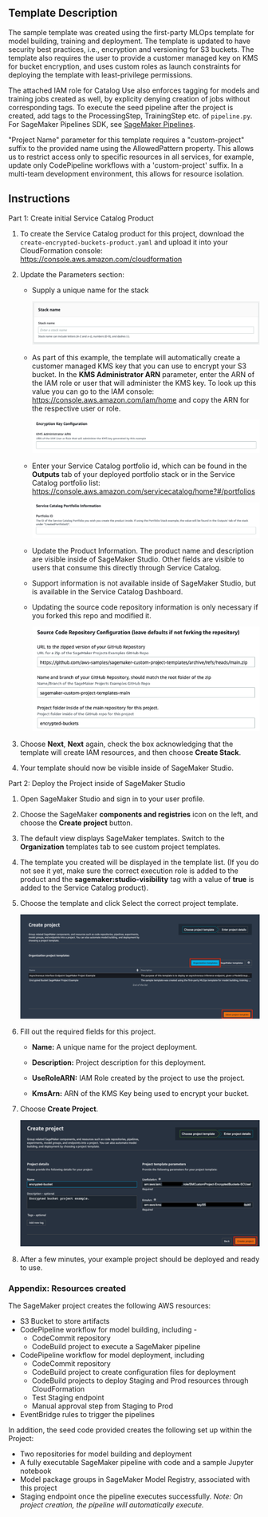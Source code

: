 ## Template Description

The sample template was created using the first-party MLOps template for model building, training and deployment. The template is updated to have security best practices, i.e., encryption and versioning for S3 buckets. The template also requires the user to provide a customer managed key on KMS for bucket encryption, and uses custom roles as launch constraints for deploying the template with least-privilege permissions.

The attached IAM role for Catalog Use also enforces tagging for models and training jobs created as well, by explicity denying creation of jobs without corresponding tags. To execute the seed pipeline after the project is created, add tags to the ProcessingStep, TrainingStep etc. of `pipeline.py`. For SageMaker Pipelines SDK, see [SageMaker Pipelines](https://sagemaker.readthedocs.io/en/stable/workflows/pipelines/index.html).

"Project Name" parameter for this template requires a "custom-project" suffix to the provided name using the AllowedPattern property. This allows us to restrict access only to specific resources in all services, for example, update only CodePipeline workflows with a 'custom-project' suffix. In a multi-team development environment, this allows for resource isolation.

## Instructions

Part 1: Create initial Service Catalog Product

1. To create the Service Catalog product for this project, download the `create-encrypted-buckets-product.yaml` and upload it into your CloudFormation console: https://console.aws.amazon.com/cloudformation


2. Update the Parameters section:

    - Supply a unique name for the stack

        ![](images/encbucket-params-01.png)

    - As part of this example, the template will automatically create a customer managed KMS key that you can use to encrypt your S3 bucket. In the __KMS Administrator ARN__ parameter, enter the ARN of the IAM role or user that will administer the KMS key. To look up this value you can go to the IAM console: https://console.aws.amazon.com/iam/home and copy the ARN for the respective user or role.

        ![](images/encbucket-params-01a.png)

    - Enter your Service Catalog portfolio id, which can be found in the __Outputs__ tab of your deployed portfolio stack or in the Service Catalog portfolio list: https://console.aws.amazon.com/servicecatalog/home?#/portfolios

        ![](images/encbucket-params-02.png)

    - Update the Product Information. The product name and description are visible inside of SageMaker Studio. Other fields are visible to users that consume this directly through Service Catalog.

    - Support information is not available inside of SageMaker Studio, but is available in the Service Catalog Dashboard.

    - Updating the source code repository information is only necessary if you forked this repo and modified it.

        ![](images/encbucket-params-05.png)

3. Choose __Next__, __Next__ again, check the box acknowledging that the template will create IAM resources, and then choose __Create Stack__.

4. Your template should now be visible inside of SageMaker Studio.


Part 2: Deploy the Project inside of SageMaker Studio

1. Open SageMaker Studio and sign in to your user profile.

1. Choose the SageMaker __components and registries__ icon on the left, and choose the __Create project__ button.

1. The default view displays SageMaker templates. Switch to the __Organization__ templates tab to see custom project templates.

1. The template you created will be displayed in the template list. (If you do not see it yet, make sure the correct execution role is added to the product and the __sagemaker:studio-visibility__ tag with a value of __true__ is added to the Service Catalog product).

1. Choose the template and click Select the correct project template.

    ![](../images/sm-projects-listing.png)

6. Fill out the required fields for this project.

    - __Name:__ A unique name for the project deployment.

    - __Description:__ Project description for this deployment.

    - __UseRoleARN:__ IAM Role created by the project to use the project.

    - __KmsArn:__ ARN of the KMS Key being used to encrypt your bucket.

7. Choose __Create Project__.

    ![](images/encbucket-create-project.png)

8. After a few minutes, your example project should be deployed and ready to use.


### Appendix: Resources created

The SageMaker project creates the following AWS resources:
- S3 Bucket to store artifacts
- CodePipeline workflow for model building, including - 
    - CodeCommit repository
    - CodeBuild project to execute a SageMaker pipeline
- CodePipeline workflow for model deployment, including
    - CodeCommit repository
    - CodeBuild project to create configuration files for deployment
    - CodeBuild projects to deploy Staging and Prod resources through CloudFormation
    - Test Staging endpoint
    - Manual approval step from Staging to Prod
- EventBridge rules to trigger the pipelines

In addition, the seed code provided creates the following set up within the Project:
- Two repositories for model building and deployment
- A fully executable SageMaker pipeline with code and a sample Jupyter notebook
- Model package groups in SageMaker Model Registry, associated with this project
- Staging endpoint once the pipeline executes successfully. 
_Note: On project creation, the pipeline will automatically execute._
